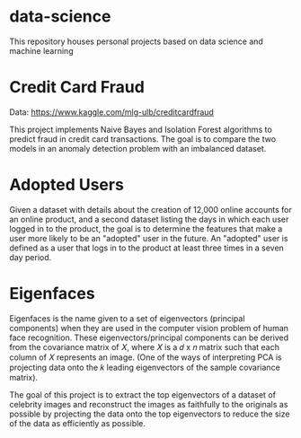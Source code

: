 # data-science
This repository houses personal projects based on data science and machine learning

# Credit Card Fraud
Data: https://www.kaggle.com/mlg-ulb/creditcardfraud

This project implements Naive Bayes and Isolation Forest algorithms to predict fraud in credit card transactions. The goal is to compare the two models in an anomaly detection problem with an imbalanced dataset.

# Adopted Users
Given a dataset with details about the creation of 12,000 online accounts for an online product, and a second dataset listing the days in which each user logged in to the product, the goal is to determine the features that make a user more likely to be an "adopted" user in the future. An "adopted" user is defined as a user that logs in to the product at least three times in a seven day period.

# Eigenfaces
Eigenfaces is the name given to a set of eigenvectors (principal components) when they are used in the computer vision problem of human face recognition. These eigenvectors/principal components can be derived from the covariance matrix of 𝑋, where 𝑋 is a 𝑑  x  𝑛  matrix such that each column of 𝑋 represents an image. (One of the ways of interpreting PCA is projecting data onto the  𝑘  leading eigenvectors of the sample covariance matrix).

The goal of this project is to extract the top eigenvectors of a dataset of celebrity images and reconstruct the images as faithfully to the originals as possible by projecting the data onto the top eigenvectors to reduce the size of the data as efficiently as possible.
